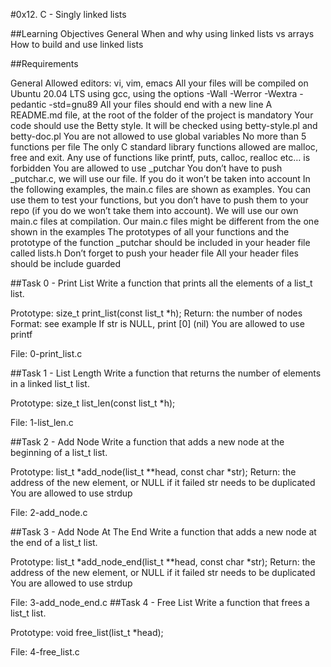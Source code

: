 #0x12. C - Singly linked lists

##Learning Objectives
General
When and why using linked lists vs arrays
How to build and use linked lists

##Requirements

General
Allowed editors: vi, vim, emacs
All your files will be compiled on Ubuntu 20.04 LTS using gcc, using the options -Wall -Werror -Wextra -pedantic -std=gnu89
All your files should end with a new line
A README.md file, at the root of the folder of the project is mandatory
Your code should use the Betty style. It will be checked using betty-style.pl and betty-doc.pl
You are not allowed to use global variables
No more than 5 functions per file
The only C standard library functions allowed are malloc, free and exit. Any use of functions like printf, puts, calloc, realloc etc… is forbidden
You are allowed to use \_putchar
You don’t have to push \_putchar.c, we will use our file. If you do it won’t be taken into account
In the following examples, the main.c files are shown as examples. You can use them to test your functions, but you don’t have to push them to your repo (if you do we won’t take them into account). We will use our own main.c files at compilation. Our main.c files might be different from the one shown in the examples
The prototypes of all your functions and the prototype of the function \_putchar should be included in your header file called lists.h
Don’t forget to push your header file
All your header files should be include guarded

##Task 0 - Print List
Write a function that prints all the elements of a list_t list.

Prototype: size\_t print\_list(const list\_t \*h);
Return: the number of nodes
Format: see example
If str is NULL, print [0] (nil)
You are allowed to use printf

File: 0-print\_list.c

##Task 1 - List Length
Write a function that returns the number of elements in a linked list\_t list.

Prototype: size\_t list\_len(const list\_t \*h);

File: 1-list\_len.c

##Task 2 - Add Node
Write a function that adds a new node at the beginning of a list\_t list.

Prototype: list\_t \*add\_node(list\_t \*\*head, const char \*str);
Return: the address of the new element, or NULL if it failed
str needs to be duplicated
You are allowed to use strdup

File: 2-add\_node.c

##Task 3 - Add Node At The End
Write a function that adds a new node at the end of a list\_t list.

Prototype: list\_t \*add\_node\_end(list\_t \*\*head, const char \*str);
Return: the address of the new element, or NULL if it failed
str needs to be duplicated
You are allowed to use strdup

File: 3-add\_node\_end.c
##Task 4 - Free List
Write a function that frees a list\_t list.

Prototype: void free\_list(list\_t \*head);

File: 4-free\_list.c
